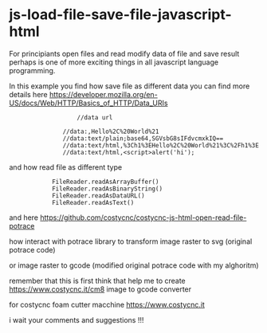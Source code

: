 # js-load-file-save-file-javascript-html

For principiants open files and read modify data of file and save result perhaps is one of more exciting things in all javascript language programming.

In this example you find how save file as different data you can find more details here https://developer.mozilla.org/en-US/docs/Web/HTTP/Basics_of_HTTP/Data_URIs  

               	       //data url

	               //data:,Hello%2C%20World%21
	               //data:text/plain;base64,SGVsbG8sIFdvcmxkIQ==
	               //data:text/html,%3Ch1%3EHello%2C%20World%21%3C%2Fh1%3E
	               //data:text/html,<script>alert('hi');
                 

 
 and how read file as different type
 
 				FileReader.readAsArrayBuffer()
				FileReader.readAsBinaryString()
				FileReader.readAsDataURL()
				FileReader.readAsText()
				
and here https://github.com/costycnc/costycnc-js-html-open-read-file-potrace 

how interact with potrace library to transform image raster to svg (original potrace code)

or image raster to gcode (modified original potrace code with my alghoritm)
 
 remember that this is first think that help me to create https://www.costycnc.it/cm8 image to gcode converter 
 
 for costycnc foam cutter macchine https://www.costycnc.it
 
 i wait your comments and suggestions !!!

